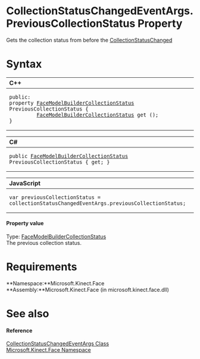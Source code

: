 CollectionStatusChangedEventArgs.PreviousCollectionStatus Property  
==================================================================  

Gets the collection status from before the [CollectionStatusChanged](../../FaceModelBuilder_Class/Events/CollectionStatusChanged.md) <span id="syntaxSection"></span>

Syntax  
======  

<table>
<colgroup>
<col width="100%" />
</colgroup>
<thead>
<tr class="header">
<th align="left">C++</th>
</tr>
</thead>
<tbody>
<tr class="odd">
<td align="left"><pre><code>public:  
property <a href="../../FaceModelBuilderCollecti.md">FaceModelBuilderCollectionStatus</a> PreviousCollectionStatus {  
         <a href="../../FaceModelBuilderCollecti.md">FaceModelBuilderCollectionStatus</a> get ();  
}</code></pre></td>
</tr>
</tbody>
</table>

<table>
<colgroup>
<col width="100%" />
</colgroup>
<thead>
<tr class="header">
<th align="left">C#</th>
</tr>
</thead>
<tbody>
<tr class="odd">
<td align="left"><pre><code>public <a href="../../FaceModelBuilderCollecti.md">FaceModelBuilderCollectionStatus</a> PreviousCollectionStatus { get; }</code></pre></td>
</tr>
</tbody>
</table>

<table>
<colgroup>
<col width="100%" />
</colgroup>
<thead>
<tr class="header">
<th align="left">JavaScript</th>
</tr>
</thead>
<tbody>
<tr class="odd">
<td align="left"><pre><code>var previousCollectionStatus = collectionStatusChangedEventArgs.previousCollectionStatus;</code></pre></td>
</tr>
</tbody>
</table>

<span id="ID4EV"></span>
#### Property value  

Type: [FaceModelBuilderCollectionStatus](../../FaceModelBuilderCollecti.md)  
The previous collection status.  

<span id="requirements"></span>

Requirements  
============  

**Namespace:**Microsoft.Kinect.Face  
**Assembly:**Microsoft.Kinect.Face (in microsoft.kinect.face.dll)  

<span id="ID4EAB"></span>

See also  
========  

<span id="ID4ECB"></span>
#### Reference  

[CollectionStatusChangedEventArgs Class](../../CollectionStatusChangedE.md)  
 [Microsoft.Kinect.Face Namespace](../../../Kinect.Face.md)  



<!--Please do not edit the data in the comment block below.-->
<!--
TOCTitle : PreviousCollectionStatus Property
RLTitle : CollectionStatusChangedEventArgs.PreviousCollectionStatus Property
KeywordK : PreviousCollectionStatus property
KeywordK : CollectionStatusChangedEventArgs.PreviousCollectionStatus property
KeywordF : Microsoft.Kinect.Face.CollectionStatusChangedEventArgs.PreviousCollectionStatus
KeywordF : CollectionStatusChangedEventArgs.PreviousCollectionStatus
KeywordF : PreviousCollectionStatus
KeywordF : Microsoft.Kinect.Face.CollectionStatusChangedEventArgs.PreviousCollectionStatus
KeywordA : P:Microsoft.Kinect.Face.CollectionStatusChangedEventArgs.PreviousCollectionStatus
AssetID : P:Microsoft.Kinect.Face.CollectionStatusChangedEventArgs.PreviousCollectionStatus
Locale : en-us
CommunityContent : 1
APIType : Managed
APILocation : microsoft.kinect.face.dll
APIName : Microsoft.Kinect.Face.CollectionStatusChangedEventArgs.PreviousCollectionStatus
TargetOS : Windows
TopicType : kbSyntax
DevLang : VB
DevLang : CSharp
DevLang : JavaScript
DevLang : C++
DocSet : K4Wv2
ProjType : K4Wv2Proj
Technology : Kinect for Windows
Product : Kinect for Windows SDK v2
productversion : 20
-->
